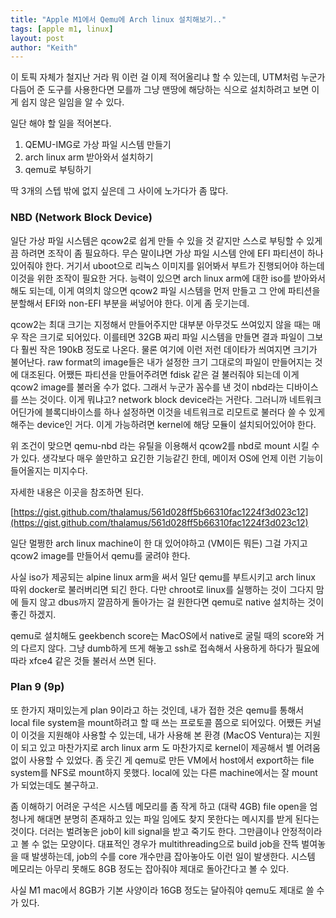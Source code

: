 ```yaml
---
title: "Apple M1에서 Qemu에 Arch linux 설치해보기.."
tags: [apple m1, linux]
layout: post
author: "Keith"
---
```


이 토픽 자체가 철지난 거라 뭐 이런 걸 이제 적어올리냐 할 수 있는데, UTM처럼 누군가 다듬어 준 도구를 사용한다면 모를까 그냥 맨땅에 해당하는 식으로 설치하려고 보면 이게 쉽지 않은 일임을 알 수 있다.

일단 해야 할 일을 적어본다.

1) QEMU-IMG로 가상 파일 시스템 만들기
2) arch linux arm 받아와서 설치하기
3) qemu로 부팅하기

딱 3개의 스텝 밖에 없지 싶은데 그 사이에 노가다가 좀 많다.

### NBD (Network Block Device)

일단 가상 파일 시스템은 qcow2로 쉽게 만들 수 있을 것 같지만 스스로 부팅할 수 있게끔 하려면 조작이 좀 필요하다. 무슨 말이냐면 가상 파일 시스템 안에 EFI 파티션이 하나 있어줘야 한다. 거기서 uboot으로 리눅스 이미지를 읽어봐서 부트가 진행되어야 하는데 이것을 위한 조작이 필요한 거다. 능력이 있으면 arch linux arm에 대한 iso를 받아와서 해도 되는데, 이게 여의치 않으면 qcow2 파일 시스템을 먼저 만들고 그 안에 파티션을 분할해서 EFI와 non-EFI 부분을 써넣어야 한다. 이게 좀 웃기는데.

qcow2는 최대 크기는 지정해서 만들어주지만 대부분 아무것도 쓰여있지 않을 때는 매우 작은 크기로 되어있다. 이를테면 32GB 짜리 파일 시스템을 만들면 결과 파일이 그보다 훨씬 작은 190kB 정도로 나온다. 물론 여기에 이런 저런 데이타가 씌여지면 크기가 불어난다. raw format의 image들은 내가 설정한 크기 그대로의 파일이 만들어지는 것에 대조된다. 어쨌든 파티션을 만들어주려면 fdisk 같은 걸 불러줘야 되는데 이게 qcow2 image를 불러올 수가 없다. 그래서 누군가 꼼수를 낸 것이 nbd라는 디바이스를 쓰는 것이다. 이게 뭐냐고? network block device라는 거란다. 그러니까 네트워크 어딘가에 블록디바이스를 하나 설정하면 이것을 네트워크로 리모트로 불러다 쓸 수 있게 해주는 device인 거다. 이게 가능하려면 kernel에 해당 모듈이 설치되어있어야 한다. 

위 조건이 맞으면 qemu-nbd 라는 유틸을 이용해서 qcow2를 nbd로 mount 시킬 수가 있다. 생각보다 매우 쓸만하고 요긴한 기능같긴 한데, 메이저 OS에 언제 이런 기능이 들어올지는 미지수다.

자세한 내용은 이곳을 참조하면 된다.

[https://gist.github.com/thalamus/561d028ff5b66310fac1224f3d023c12](https://gist.github.com/thalamus/561d028ff5b66310fac1224f3d023c12)

일단 멀쩡한 arch linux machine이 한 대 있어야하고 (VM이든 뭐든) 그걸 가지고 qcow2 image를 만들어서 qemu를 굴려야 한다.

사실 iso가 제공되는 alpine linux arm을 써서 일단 qemu를 부트시키고 arch linux 따위 docker로 불러버리면 되긴 한다. 다만 chroot로 linux를 실행하는 것이 그다지 맘에 들지 않고 dbus까지 깔끔하게 돌아가는 걸 원한다면 qemu로 native 설치하는 것이 좋긴 하겠지.

qemu로 설치해도 geekbench score는 MacOS에서 native로 굴릴 때의 score와 거의 다르지 않다. 그냥 dumb하게 뜨게 해놓고 ssh로 접속해서 사용하게 하다가 필요에 따라 xfce4 같은 것들 불러서 쓰면 된다.

### Plan 9 (9p)

또 한가지 재미있는게 plan 9이라고 하는 것인데, 내가 접한 것은 qemu를 통해서 local file system을 mount하려고 할 때 쓰는 프로토콜 쯤으로 되어있다. 어쨌든 커널이 이것을 지원해야 사용할 수 있는데, 내가 사용해 본 환경 (MacOS Ventura)는 지원이 되고 있고 마찬가지로 arch linux arm 도 마찬가지로 kernel이 제공해서 별 어려움 없이 사용할 수 있었다. 좀 웃긴 게 qemu로 만든 VM에서 host에서 export하는 file system를 NFS로 mount하지 못했다. local에 있는 다른 machine에서는 잘 mount가 되었는데도 불구하고.

좀 이해하기 어려운 구석은 시스템 메모리를 좀 작게 하고 (대략 4GB) file open을 엄청나게 해대면 분명히 존재하고 있는 파일 임에도 찾지 못한다는 메시지를 받게 된다는 것이다. 더러는 벌려놓은 job이 kill signal을 받고 죽기도 한다. 그만큼이나 안정적이라고 볼 수 없는 모양이다. 대표적인 경우가 multithreading으로 build job을 잔뜩 벌여놓을 때 발생하는데, job의 수를 core 개수만큼 잡아놓아도 이런 일이 발생한다. 시스템 메모리는 아무리 못해도 8GB 정도는 잡아줘야 제대로 돌아간다고 볼 수 있다.

사실 M1 mac에서 8GB가 기본 사양이라 16GB 정도는 달아줘야 qemu도 제대로 쓸 수가 있다.

